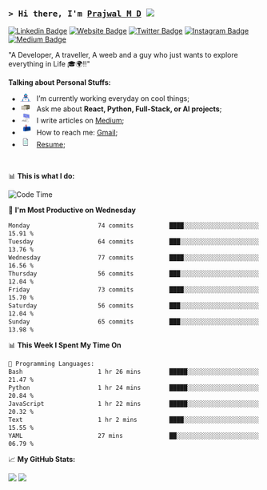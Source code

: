### <samp>&gt; Hi there, I'm <a href="https://prajwalmd.vercel.app/" target="_blank">Prajwal M D</a> <img src="https://media.giphy.com/media/hvRJCLFzcasrR4ia7z/giphy.gif" width="25"> </samp>

[![Linkedin Badge](https://img.shields.io/badge/-LinkedIn-0e76a8?style=flat-square&logo=Linkedin&logoColor=white)](https://www.linkedin.com/in/prajwal-m-d)
[![Website Badge](https://img.shields.io/badge/Website-3b5998?style=flat-square&logo=google-chrome&logoColor=white)](https://prajwalmd.vercel.app/)
[![Twitter Badge](https://img.shields.io/badge/-Twitter-00acee?style=flat-square&logo=Twitter&logoColor=white)](https://x.com/PrajwalMD18)
[![Instagram Badge](https://img.shields.io/badge/-Instagram-e4405f?style=flat-square&logo=Instagram&logoColor=white)](https://www.instagram.com/_.praj.wal._/)
[![Medium Badge](https://img.shields.io/badge/medium-%2312100E.svg?&style=for-square&logo=medium&logoColor=white)](https://medium.com/@prajju.18gryphon)

"A Developer, A traveller, A weeb and a guy who just wants to explore everything in Life 🎓🌍‼️"
  

**Talking about Personal Stuffs:**

- <img src="assets/developer.gif" width="21" />&nbsp;&nbsp; I’m currently working everyday on cool things;
- <img src="assets/message.gif" width="21" />&nbsp;&nbsp; Ask me about **React, Python, Full-Stack, or AI projects**;
- <img src="assets/laptop.gif" width="21" />&nbsp;&nbsp; I write articles on [Medium](https://medium.com/@prajju.18gryphon);
- <img src="assets/letterbox.gif" width="21" />&nbsp;&nbsp; How to reach me: [Gmail](prajju.18gryphon@gmail.com);
- <img src="assets/doc.gif" width="21" />&nbsp;&nbsp; [Resume](https://portfoliochatbot-h3zm.onrender.com/resume);

</br>

📊 **This is what I do:**
<!--START_SECTION:waka-->
![Code Time](http://img.shields.io/badge/Code%20Time-13%20hrs%2041%20mins-blue)

📅 **I'm Most Productive on Wednesday** 

```text
Monday                   74 commits          ████░░░░░░░░░░░░░░░░░░░░░   15.91 % 
Tuesday                  64 commits          ███░░░░░░░░░░░░░░░░░░░░░░   13.76 % 
Wednesday                77 commits          ████░░░░░░░░░░░░░░░░░░░░░   16.56 % 
Thursday                 56 commits          ███░░░░░░░░░░░░░░░░░░░░░░   12.04 % 
Friday                   73 commits          ████░░░░░░░░░░░░░░░░░░░░░   15.70 % 
Saturday                 56 commits          ███░░░░░░░░░░░░░░░░░░░░░░   12.04 % 
Sunday                   65 commits          ███░░░░░░░░░░░░░░░░░░░░░░   13.98 % 
```


📊 **This Week I Spent My Time On** 

```text
💬 Programming Languages: 
Bash                     1 hr 26 mins        █████░░░░░░░░░░░░░░░░░░░░   21.47 % 
Python                   1 hr 24 mins        █████░░░░░░░░░░░░░░░░░░░░   20.84 % 
JavaScript               1 hr 22 mins        █████░░░░░░░░░░░░░░░░░░░░   20.32 % 
Text                     1 hr 2 mins         ████░░░░░░░░░░░░░░░░░░░░░   15.55 % 
YAML                     27 mins             ██░░░░░░░░░░░░░░░░░░░░░░░   06.79 % 
```


<!--END_SECTION:waka-->


📈 **My GitHub Stats:**

<p>
  <img height="180em" src="https://github-readme-stats.vercel.app/api?username=Prajwal18-MD&show_icons=true&hide_border=true&count_private=true&include_all_commits=true" />
  <img height="180em" src="https://github-readme-stats.vercel.app/api/top-langs/?username=Prajwal18-MD&exclude_repo=KNN-Image-Classification&show_icons=true&hide_border=true&layout=compact&langs_count=8"/>
</p>
